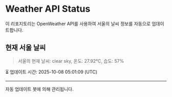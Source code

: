 
# Weather API Status

이 리포지토리는 OpenWeather API를 사용하여 서울의 날씨 정보를 자동으로 업데이트합니다.

## 현재 서울 날씨
> 서울의 현재 날씨: clear sky, 온도: 27.92°C, 습도: 57%

⏳ 업데이트 시간: 2025-10-08 05:01:09 (UTC)

---
자동 업데이트 봇에 의해 관리됩니다.
